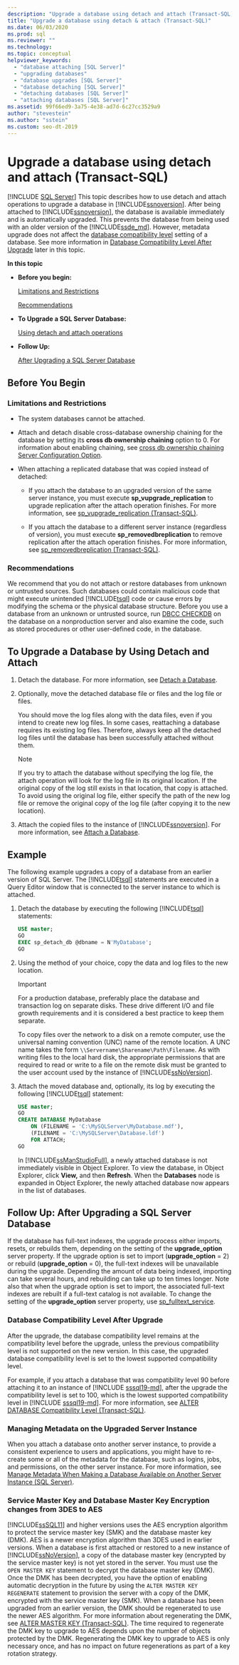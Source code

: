 ```yaml
---
description: "Upgrade a database using detach and attach (Transact-SQL)"
title: "Upgrade a database using detach & attach (Transact-SQL)"
ms.date: 06/03/2020
ms.prod: sql
ms.reviewer: ""
ms.technology: 
ms.topic: conceptual
helpviewer_keywords: 
  - "database attaching [SQL Server]"
  - "upgrading databases"
  - "database upgrades [SQL Server]"
  - "database detaching [SQL Server]"
  - "detaching databases [SQL Server]"
  - "attaching databases [SQL Server]"
ms.assetid: 99f66ed9-3a75-4e38-ad7d-6c27cc3529a9
author: "stevestein"
ms.author: "sstein"
ms.custom: seo-dt-2019
---
```

# Upgrade a database using detach and attach (Transact-SQL)
 [!INCLUDE [SQL Server](../../includes/applies-to-version/sqlserver.md)]
This topic describes how to use detach and attach operations to upgrade a database in [!INCLUDE[ssnoversion](../../includes/ssnoversion-md.md)]. After being attached to [!INCLUDE[ssnoversion](../../includes/ssnoversion-md.md)], the database is available immediately and is automatically upgraded. This prevents the database from being used with an older version of the [!INCLUDE[ssde_md](../../includes/ssde_md.md)]. However, metadata upgrade does not affect the [database compatibility level](../../relational-databases/databases/view-or-change-the-compatibility-level-of-a-database.md) setting of a database. See more information in [Database Compatibility Level After Upgrade](#dbcompat) later in this topic.  
  
 **In this topic**  
  
-   **Before you begin:**  
  
     [Limitations and Restrictions](#Restrictions)  
  
     [Recommendations](#Recommendations)  
  
-   **To Upgrade a SQL Server Database:**  
  
     [Using detach and attach operations](#SSMSProcedure)  
  
-   **Follow Up:**    

     [After Upgrading a SQL Server Database](#FollowUp)  
  
##  <a name="BeforeYouBegin"></a> Before You Begin  
  
###  <a name="Restrictions"></a> Limitations and Restrictions  
  
-   The system databases cannot be attached.  
  
-   Attach and detach disable cross-database ownership chaining for the database by setting its **cross db ownership chaining** option to 0. For information about enabling chaining, see [cross db ownership chaining Server Configuration Option](../../database-engine/configure-windows/cross-db-ownership-chaining-server-configuration-option.md).  
  
-   When attaching a replicated database that was copied instead of detached:  
  
    -   If you attach the database to an upgraded version of the same server instance, you must execute **sp_vupgrade_replication** to upgrade replication after the attach operation finishes. For more information, see [sp_vupgrade_replication &#40;Transact-SQL&#41;](../../relational-databases/system-stored-procedures/sp-vupgrade-replication-transact-sql.md).  
  
    -   If you attach the database to a different server instance (regardless of version), you must execute **sp_removedbreplication** to remove replication after the attach operation finishes. For more information, see [sp_removedbreplication &#40;Transact-SQL&#41;](../../relational-databases/system-stored-procedures/sp-removedbreplication-transact-sql.md).  
  
###  <a name="Recommendations"></a> Recommendations  
We recommend that you do not attach or restore databases from unknown or untrusted sources. Such databases could contain malicious code that might execute unintended [!INCLUDE[tsql](../../includes/tsql-md.md)] code or cause errors by modifying the schema or the physical database structure. Before you use a database from an unknown or untrusted source, run [DBCC CHECKDB](../../t-sql/database-console-commands/dbcc-checkdb-transact-sql.md) on the database on a nonproduction server and also examine the code, such as stored procedures or other user-defined code, in the database.  
  
##  <a name="SSMSProcedure"></a> To Upgrade a Database by Using Detach and Attach  
  
1.  Detach the database. For more information, see [Detach a Database](../../relational-databases/databases/detach-a-database.md).  
  
2.  Optionally, move the detached database file or files and the log file or files.  
  
     You should move the log files along with the data files, even if you intend to create new log files. In some cases, reattaching a database requires its existing log files. Therefore, always keep all the detached log files until the database has been successfully attached without them.  
  
    > [!NOTE]  
    >  If you try to attach the database without specifying the log file, the attach operation will look for the log file in its original location. If the original copy of the log still exists in that location, that copy is attached. To avoid using the original log file, either specify the path of the new log file or remove the original copy of the log file (after copying it to the new location).  
  
3.  Attach the copied files to the instance of [!INCLUDE[ssnoversion](../../includes/ssnoversion-md.md)]. For more information, see [Attach a Database](../../relational-databases/databases/attach-a-database.md).  
  
## Example  
 The following example upgrades a copy of a database from an earlier version of SQL Server. The [!INCLUDE[tsql](../../includes/tsql-md.md)] statements are executed in a Query Editor window that is connected to the server instance to which is attached.  
  
1.  Detach the database by executing the following [!INCLUDE[tsql](../../includes/tsql-md.md)] statements:  
  
    ```sql  
    USE master;  
    GO  
    EXEC sp_detach_db @dbname = N'MyDatabase';  
    GO  
    ```  
  
2.  Using the method of your choice, copy the data and log files to the new location.  
  
    > [!IMPORTANT]  
    > For a production database, preferably place the database and transaction log on separate disks. These drive different I/O and file growth requirements and it is considered a best practice to keep them separate.  
  
    To copy files over the network to a disk on a remote computer, use the universal naming convention (UNC) name of the remote location. A UNC name takes the form `\\Servername\Sharename\Path\Filename`. As with writing files to the local hard disk, the appropriate permissions that are required to read or write to a file on the remote disk must be granted to the user account used by the instance of [!INCLUDE[ssNoVersion](../../includes/ssnoversion-md.md)].  
  
3.  Attach the moved database and, optionally, its log by executing the following [!INCLUDE[tsql](../../includes/tsql-md.md)] statement:  
  
    ```sql  
    USE master;  
    GO  
    CREATE DATABASE MyDatabase   
        ON (FILENAME = 'C:\MySQLServer\MyDatabase.mdf'),  
        (FILENAME = 'C:\MySQLServer\Database.ldf')  
        FOR ATTACH;  
    GO  
    ```  
  
    In [!INCLUDE[ssManStudioFull](../../includes/ssmanstudiofull-md.md)], a newly attached database is not immediately visible in Object Explorer. To view the database, in Object Explorer, click **View,** and then **Refresh**. When the **Databases** node is expanded in Object Explorer, the newly attached database now appears in the list of databases.  
  
##  <a name="FollowUp"></a> Follow Up: After Upgrading a SQL Server Database  
If the database has full-text indexes, the upgrade process either imports, resets, or rebuilds them, depending on the setting of the **upgrade_option** server property. If the upgrade option is set to import (**upgrade_option** = 2) or rebuild (**upgrade_option** = 0), the full-text indexes will be unavailable during the upgrade. Depending the amount of data being indexed, importing can take several hours, and rebuilding can take up to ten times longer. Note also that when the upgrade option is set to import, the associated full-text indexes are rebuilt if a full-text catalog is not available. To change the setting of the **upgrade_option** server property, use [sp_fulltext_service](../../relational-databases/system-stored-procedures/sp-fulltext-service-transact-sql.md).  
  
### <a name="dbcompat"></a> Database Compatibility Level After Upgrade  

After the upgrade, the database compatibility level remains at the compatibility level before the upgrade, unless the previous compatibility level is not supported on the new version. In this case, the upgraded database compatibility level is set to the lowest supported compatibility level.

For example, if you attach a database that was compatibility level 90 before attaching it to an instance of [!INCLUDE [sssql19-md](../../includes/sssql19-md.md)], after the upgrade the compatibility level is set to 100, which is the lowest supported compatibility level in [!INCLUDE [sssql19-md](../../includes/sssql19-md.md)]. For more information, see [ALTER DATABASE Compatibility Level &#40;Transact-SQL&#41;](../../t-sql/statements/alter-database-transact-sql-compatibility-level.md).

### Managing Metadata on the Upgraded Server Instance  
When you attach a database onto another server instance, to provide a consistent experience to users and applications, you might have to re-create some or all of the metadata for the database, such as logins, jobs, and permissions, on the other server instance. For more information, see [Manage Metadata When Making a Database Available on Another Server Instance &#40;SQL Server&#41;](../../relational-databases/databases/manage-metadata-when-making-a-database-available-on-another-server.md).  
  
### Service Master Key and Database Master Key Encryption changes from 3DES to AES  
 [!INCLUDE[ssSQL11](../../includes/sssql11-md.md)] and higher versions uses the AES encryption algorithm to protect the service master key (SMK) and the database master key (DMK). AES is a newer encryption algorithm than 3DES used in earlier versions. When a database is first attached or restored to a new instance of [!INCLUDE[ssNoVersion](../../includes/ssnoversion-md.md)], a copy of the database master key (encrypted by the service master key) is not yet stored in the server. You must use the `OPEN MASTER KEY` statement to decrypt the database master key (DMK). Once the DMK has been decrypted, you have the option of enabling automatic decryption in the future by using the `ALTER MASTER KEY REGENERATE` statement to provision the server with a copy of the DMK, encrypted with the service master key (SMK). When a database has been upgraded from an earlier version, the DMK should be regenerated to use the newer AES algorithm. For more information about regenerating the DMK, see [ALTER MASTER KEY &#40;Transact-SQL&#41;](../../t-sql/statements/alter-master-key-transact-sql.md). The time required to regenerate the DMK key to upgrade to AES depends upon the number of objects protected by the DMK. Regenerating the DMK key to upgrade to AES is only necessary once, and has no impact on future regenerations as part of a key rotation strategy.  
  
  
